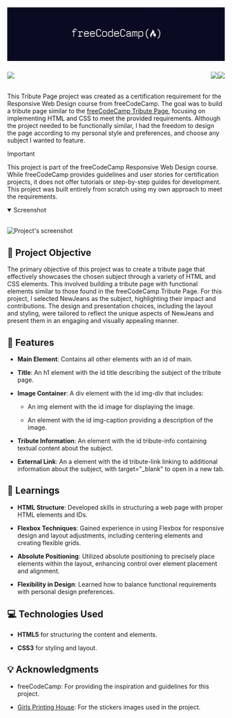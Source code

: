 # <img src="https://raw.githubusercontent.com/dsbfelipe/readme-banners/main/images/freecodecamp.png">

<img align="left" src="https://img.shields.io/badge/freecodecamp-27273D?style=for-the-badge&logo=freecodecamp&logoColor=white"><img align="right" src="https://img.shields.io/badge/CSS3-1572B6?style=for-the-badge&logo=css3&logoColor=white"><img align="right" src="https://img.shields.io/badge/HTML5-E34F26?style=for-the-badge&logo=html5&logoColor=white">

<br>
<br>

This Tribute Page project was created as a certification requirement for the Responsive Web Design course from freeCodeCamp. The goal was to build a tribute page similar to the <a href="https://tribute-page.freecodecamp.rocks/">freeCodeCamp Tribute Page</a>, focusing on implementing HTML and CSS to meet the provided requirements. Although the project needed to be functionally similar, I had the freedom to design the page according to my personal style and preferences, and choose any subject I wanted to feature.

> [!IMPORTANT]
> This project is part of the freeCodeCamp Responsive Web Design course. While freeCodeCamp provides guidelines and user stories for certification projects, it does not offer tutorials or step-by-step guides for development. This project was built entirely from scratch using my own approach to meet the requirements.

<details open>
<summary>
 Screenshot
</summary> <br />

   ![Project's screenshot](images/screenshot.png) 
</details>

## 📝 Project Objective

The primary objective of this project was to create a tribute page that effectively showcases the chosen subject through a variety of HTML and CSS elements. This involved building a tribute page with functional elements similar to those found in the freeCodeCamp Tribute Page. For this project, I selected NewJeans as the subject, highlighting their impact and contributions. The design and presentation choices, including the layout and styling, were tailored to reflect the unique aspects of NewJeans and present them in an engaging and visually appealing manner.

## 🔧 Features
- **Main Element**: Contains all other elements with an id of main.

- **Title**: An h1 element with the id title describing the subject of the tribute page.

- **Image Container**: A div element with the id img-div that includes:

  - An img element with the id image for displaying the image.

  - An element with the id img-caption providing a description of the image.

- **Tribute Information**: An element with the id tribute-info containing textual content about the subject.

- **External Link**: An a element with the id tribute-link linking to additional information about the subject, with target="_blank" to open in a new tab.

## 📖 Learnings

- **HTML Structure**: Developed skills in structuring a web page with proper HTML elements and IDs.

- **Flexbox Techniques**: Gained experience in using Flexbox for responsive design and layout adjustments, including centering elements and creating flexible grids.

- **Absolute Positioning**: Utilized absolute positioning to precisely place elements within the layout, enhancing control over element placement and alignment.

- **Flexibility in Design**: Learned how to balance functional requirements with personal design preferences.

## 💻 Technologies Used
- **HTML5** for structuring the content and elements.

- **CSS3** for styling and layout.

## 💡 **Acknowledgments**

- freeCodeCamp: For providing the inspiration and guidelines for this project.

- <a href="https://girlsprintinghouse.com/">Girls Printing House</a>: For the stickers images used in the project.

